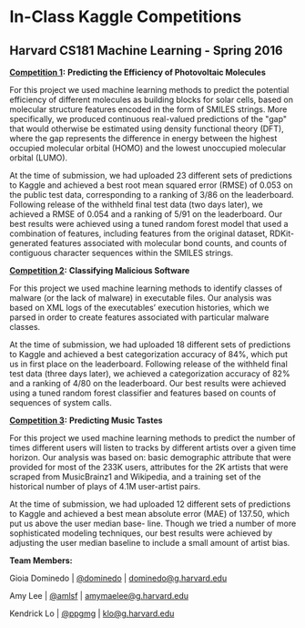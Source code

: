 # In-Class Kaggle Competitions

## Harvard CS181 Machine Learning - Spring 2016

**[Competition 1](https://inclass.kaggle.com/c/cs181-s16-practical-1-predicting-the-efficiency-of-photovoltaic-molecules):** **Predicting the Efficiency of Photovoltaic Molecules**

For this project we used machine learning methods to predict the potential efficiency of different molecules as building blocks for solar cells, based on molecular structure features encoded in the form of SMILES strings.  More specifically, we produced continuous real-valued predictions of the "gap" that would otherwise be estimated using density functional theory (DFT), where the gap represents the difference in energy between the highest occupied molecular orbital (HOMO) and the lowest unoccupied molecular orbital (LUMO).

At the time of submission, we had uploaded 23 different sets of predictions to Kaggle and achieved a best root mean squared error (RMSE) of 0.053 on the public test data, corresponding to a ranking of 3/86 on the leaderboard. Following release of the withheld final test data (two days later), we achieved a RMSE of 0.054 and a ranking of 5/91 on the leaderboard. Our best results were achieved using a tuned random forest model that used a combination of features, including features from the original dataset, RDKit-generated features associated with molecular bond counts, and counts of contiguous character sequences within the SMILES strings.



**[Competition 2](https://inclass.kaggle.com/c/cs181-s16-classifying-malicious-software):** **Classifying Malicious Software**

For this project we used machine learning methods to identify classes of malware (or the lack of malware) in executable files. Our analysis was based on XML logs of the executables’ execution histories, which we parsed in order to create features associated with particular malware classes.

At the time of submission, we had uploaded 18 different sets of predictions to Kaggle and achieved a best categorization accuracy of 84%, which put us in first place on the leaderboard. Following release of the withheld final test data (three days later), we achieved a categorization accuracy of 82% and a ranking of 4/80 on the leaderboard. Our best results were achieved using a tuned random forest classifier and features based on counts of sequences of system calls.


**[Competition 3](https://inclass.kaggle.com/c/cs181-s16-practical-3-predicting-music-tastes):** **Predicting Music Tastes**

For this project we used machine learning methods to predict the number of times different users will listen to tracks by different artists over a given time horizon. Our analysis was based on: basic demographic attribute that were provided for most of the 233K users, attributes for the 2K artists that were scraped from MusicBrainz1 and Wikipedia, and a training set of the historical number of plays of 4.1M user-artist pairs.

At the time of submission, we had uploaded 12 different sets of predictions to Kaggle and achieved a best mean absolute error (MAE) of 137.50, which put us above the user median base- line. Though we tried a number of more sophisticated modeling techniques, our best results were achieved by adjusting the user median baseline to include a small amount of artist bias.



**Team Members:**

Gioia Dominedo  |  [@dominedo](https://github.com/dominedo)  |  dominedo@g.harvard.edu

Amy Lee  |  [@amlsf](https://github.com/amlsf)  |  amymaelee@g.harvard.edu

Kendrick Lo  |  [@ppgmg](https://github.com/ppgmg)  |  klo@g.harvard.edu
